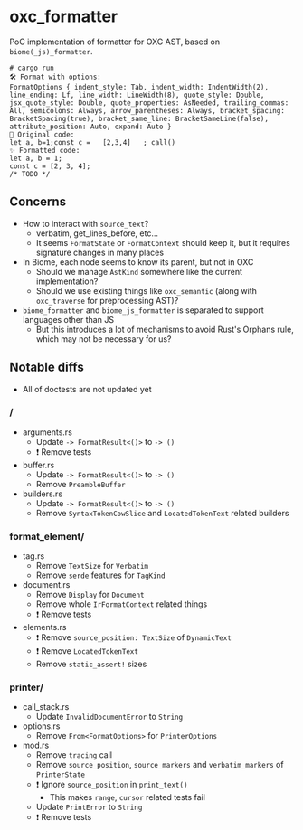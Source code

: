 # oxc_formatter

PoC implementation of formatter for OXC AST, based on `biome(_js)_formatter`.

```
# cargo run
🛠️ Format with options:
FormatOptions { indent_style: Tab, indent_width: IndentWidth(2), line_ending: Lf, line_width: LineWidth(8), quote_style: Double, jsx_quote_style: Double, quote_properties: AsNeeded, trailing_commas: All, semicolons: Always, arrow_parentheses: Always, bracket_spacing: BracketSpacing(true), bracket_same_line: BracketSameLine(false), attribute_position: Auto, expand: Auto }
👀 Original code:
let a, b=1;const c =   [2,3,4]   ; call()
✨ Formatted code:
let a, b = 1;
const c = [2, 3, 4];
/* TODO */
```

## Concerns

- How to interact with `source_text`?
  - verbatim, get_lines_before, etc...
  - It seems `FormatState` or `FormatContext` should keep it, but it requires signature changes in many places
- In Biome, each node seems to know its parent, but not in OXC
  - Should we manage `AstKind` somewhere like the current implementation?
  - Should we use existing things like `oxc_semantic` (along with `oxc_traverse` for preprocessing AST)?
- `biome_formatter` and `biome_js_formatter` is separated to support languages other than JS
  - But this introduces a lot of mechanisms to avoid Rust's Orphans rule, which may not be necessary for us?

## Notable diffs

- All of doctests are not updated yet

### /
- arguments.rs
  - Update `-> FormatResult<()>` to `-> ()`
  - ❗️ Remove tests
- buffer.rs
  - Update `-> FormatResult<()>` to `-> ()`
  - Remove `PreambleBuffer`
- builders.rs
  - Update `-> FormatResult<()>` to `-> ()`
  - Remove `SyntaxTokenCowSlice` and `LocatedTokenText` related builders

### format_element/
- tag.rs
  - Remove `TextSize` for `Verbatim`
  - Remove `serde` features for `TagKind`
- document.rs
  - Remove `Display` for `Document`
  - Remove whole `IrFormatContext` related things
  - ❗️ Remove tests
- elements.rs
  - ❗️ Remove `source_position: TextSize` of `DynamicText`
  - ❗️ Remove `LocatedTokenText`
  - Remove `static_assert!` sizes

### printer/
- call_stack.rs
  - Update `InvalidDocumentError` to `String`
- options.rs
  - Remove `From<FormatOptions>` for `PrinterOptions`
- mod.rs
  - Remove `tracing` call
  - Remove `source_position`, `source_markers` and `verbatim_markers` of `PrinterState`
  - ❗️ Ignore `source_position` in `print_text()`
    - This makes `range`, `cursor` related tests fail
  - Update `PrintError` to `String`
  - ❗️ Remove tests

